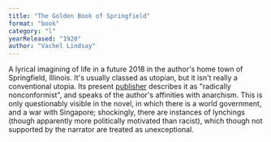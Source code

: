 ```yaml
---
title: "The Golden Book of Springfield"
format: "book"
category: "l"
yearReleased: "1920"
author: "Vachel Lindsay"
---
```

A lyrical imagining of life in a future 2018 in the author's home town of Springfield, Illinois. It's usually classed as utopian, but it isn't really a conventional utopia. Its present <a href="https://charleshkerr.com/books/the-golden-book-of-springfield-by-vachel-lindsay">publisher</a> describes it as "radically nonconformist", and speaks of the author's affinities with anarchism. This is only questionably visible in the novel, in which there is a world government, and a war with Singapore; shockingly, there are instances of lynchings (though apparently more politically motivated than racist), which though not supported by the narrator are treated as unexceptional.

